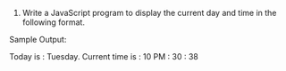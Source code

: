 1. Write a JavaScript program to display the current day and time in the following format.

Sample Output: 

Today is : Tuesday.
Current time is : 10 PM : 30 : 38
